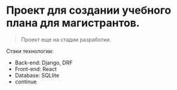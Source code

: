 # Проект для создании учебного плана для магистрантов. 
>Проект еще на стадии разработки.

Стэки технологии:
  * Back-end: Django, DRF
  * Front-end: React
  * Database: SQLlite
  * continue
